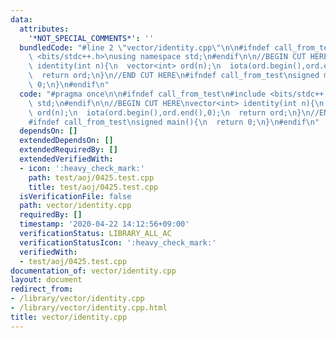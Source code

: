 ```yaml
---
data:
  attributes:
    '*NOT_SPECIAL_COMMENTS*': ''
  bundledCode: "#line 2 \"vector/identity.cpp\"\n\n#ifndef call_from_test\n#include\
    \ <bits/stdc++.h>\nusing namespace std;\n#endif\n\n//BEGIN CUT HERE\nvector<int>\
    \ identity(int n){\n  vector<int> ord(n);\n  iota(ord.begin(),ord.end(),0);\n\
    \  return ord;\n}\n//END CUT HERE\n#ifndef call_from_test\nsigned main(){\n  return\
    \ 0;\n}\n#endif\n"
  code: "#pragma once\n\n#ifndef call_from_test\n#include <bits/stdc++.h>\nusing namespace\
    \ std;\n#endif\n\n//BEGIN CUT HERE\nvector<int> identity(int n){\n  vector<int>\
    \ ord(n);\n  iota(ord.begin(),ord.end(),0);\n  return ord;\n}\n//END CUT HERE\n\
    #ifndef call_from_test\nsigned main(){\n  return 0;\n}\n#endif\n"
  dependsOn: []
  extendedDependsOn: []
  extendedRequiredBy: []
  extendedVerifiedWith:
  - icon: ':heavy_check_mark:'
    path: test/aoj/0425.test.cpp
    title: test/aoj/0425.test.cpp
  isVerificationFile: false
  path: vector/identity.cpp
  requiredBy: []
  timestamp: '2020-04-22 14:12:56+09:00'
  verificationStatus: LIBRARY_ALL_AC
  verificationStatusIcon: ':heavy_check_mark:'
  verifiedWith:
  - test/aoj/0425.test.cpp
documentation_of: vector/identity.cpp
layout: document
redirect_from:
- /library/vector/identity.cpp
- /library/vector/identity.cpp.html
title: vector/identity.cpp
---
```

